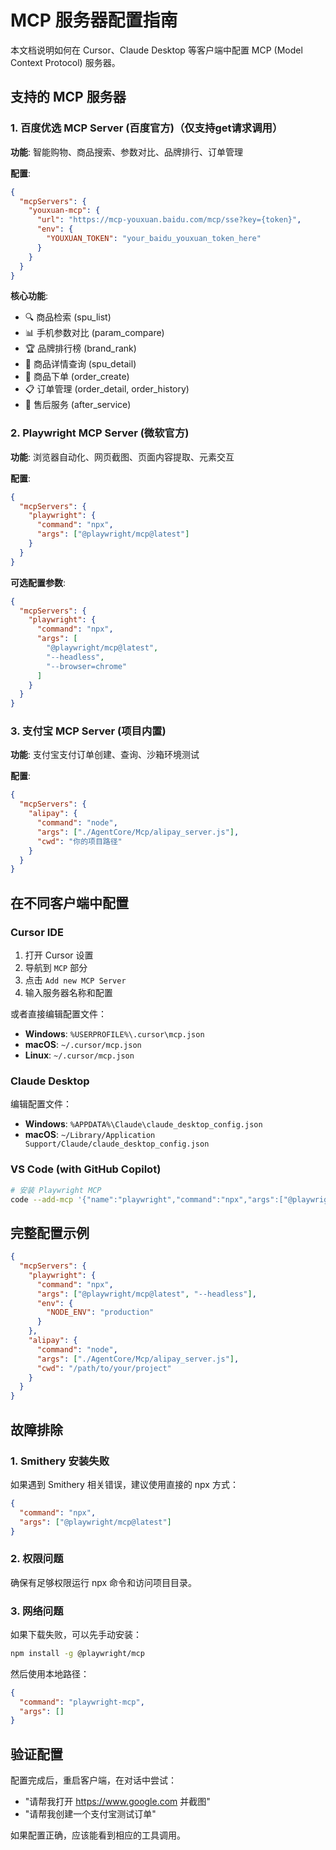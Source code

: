 # MCP 服务器配置指南

本文档说明如何在 Cursor、Claude Desktop 等客户端中配置 MCP (Model Context Protocol) 服务器。

## 支持的 MCP 服务器

### 1. 百度优选 MCP Server (百度官方)（仅支持get请求调用）
**功能**: 智能购物、商品搜索、参数对比、品牌排行、订单管理

**配置**:
```json
{
  "mcpServers": {
    "youxuan-mcp": {
      "url": "https://mcp-youxuan.baidu.com/mcp/sse?key={token}",
      "env": {
        "YOUXUAN_TOKEN": "your_baidu_youxuan_token_here"
      }
    }
  }
}
```

**核心功能**:
- 🔍 商品检索 (spu_list)
- 📊 手机参数对比 (param_compare)
- 🏆 品牌排行榜 (brand_rank)
- 📱 商品详情查询 (spu_detail)
- 🛒 商品下单 (order_create)
- 📋 订单管理 (order_detail, order_history)
- 🔧 售后服务 (after_service)

### 2. Playwright MCP Server (微软官方)
**功能**: 浏览器自动化、网页截图、页面内容提取、元素交互

**配置**:
```json
{
  "mcpServers": {
    "playwright": {
      "command": "npx",
      "args": ["@playwright/mcp@latest"]
    }
  }
}
```

**可选配置参数**:
```json
{
  "mcpServers": {
    "playwright": {
      "command": "npx",
      "args": [
        "@playwright/mcp@latest",
        "--headless",
        "--browser=chrome"
      ]
    }
  }
}
```

### 3. 支付宝 MCP Server (项目内置)
**功能**: 支付宝支付订单创建、查询、沙箱环境测试

**配置**:
```json
{
  "mcpServers": {
    "alipay": {
      "command": "node",
      "args": ["./AgentCore/Mcp/alipay_server.js"],
      "cwd": "你的项目路径"
    }
  }
}
```

## 在不同客户端中配置

### Cursor IDE
1. 打开 Cursor 设置
2. 导航到 `MCP` 部分  
3. 点击 `Add new MCP Server`
4. 输入服务器名称和配置

或者直接编辑配置文件：
- **Windows**: `%USERPROFILE%\.cursor\mcp.json`
- **macOS**: `~/.cursor/mcp.json`
- **Linux**: `~/.cursor/mcp.json`

### Claude Desktop
编辑配置文件：
- **Windows**: `%APPDATA%\Claude\claude_desktop_config.json`
- **macOS**: `~/Library/Application Support/Claude/claude_desktop_config.json`

### VS Code (with GitHub Copilot)
```bash
# 安装 Playwright MCP
code --add-mcp '{"name":"playwright","command":"npx","args":["@playwright/mcp@latest"]}'
```

## 完整配置示例

```json
{
  "mcpServers": {
    "playwright": {
      "command": "npx",
      "args": ["@playwright/mcp@latest", "--headless"],
      "env": {
        "NODE_ENV": "production"
      }
    },
    "alipay": {
      "command": "node", 
      "args": ["./AgentCore/Mcp/alipay_server.js"],
      "cwd": "/path/to/your/project"
    }
  }
}
```

## 故障排除

### 1. Smithery 安装失败
如果遇到 Smithery 相关错误，建议使用直接的 npx 方式：
```json
{
  "command": "npx",
  "args": ["@playwright/mcp@latest"]
}
```

### 2. 权限问题
确保有足够权限运行 npx 命令和访问项目目录。

### 3. 网络问题
如果下载失败，可以先手动安装：
```bash
npm install -g @playwright/mcp
```

然后使用本地路径：
```json
{
  "command": "playwright-mcp",
  "args": []
}
```

## 验证配置

配置完成后，重启客户端，在对话中尝试：
- "请帮我打开 https://www.google.com 并截图"
- "请帮我创建一个支付宝测试订单"

如果配置正确，应该能看到相应的工具调用。 
 